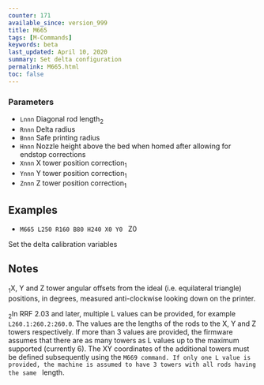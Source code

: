 ```yaml
---
counter: 171
available_since: version_999
title: M665
tags: [M-Commands] 
keywords: beta 
last_updated: April 10, 2020 
summary: Set delta configuration 
permalink: M665.html
toc: false 
---
```



### Parameters

* `Lnnn` Diagonal rod length<sub>2</sub>
* `Rnnn` Delta radius
* `Bnnn` Safe printing radius
* `Hnnn` Nozzle height above the bed when homed after allowing for endstop corrections
* `Xnnn` X tower position correction<sub>1</sub>
* `Ynnn` Y tower position correction<sub>1</sub>
* `Znnn` Z tower position correction<sub>1</sub>

## Examples

* ` M665 L250 R160 B80 H240 X0 Y0  ` Z0

Set the delta calibration variables

## Notes

<sub>1</sub>X, Y and Z tower angular offsets from the ideal (i.e. equilateral triangle) positions, in degrees, measured anti-clockwise looking down on the printer.

<sub>2</sub>In RRF 2.03 and later, multiple L values can be provided, for example `L260.1:260.2:260.0`. The values are the lengths of the rods to the X, Y and Z towers respectively. If more than 3 values are provided, the firmware assumes that there are as many towers as L values up to the maximum supported (currently 6). The XY coordinates of the additional towers must be defined subsequently using the ` M669 command. If only one L value is provided, the machine is assumed to have 3 towers with all rods having the same  ` length.

